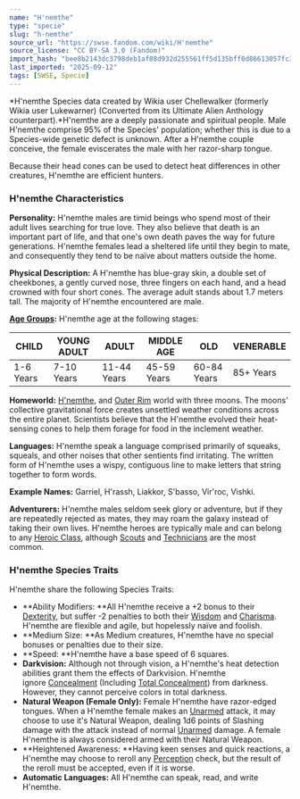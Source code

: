 ```yaml
---
name: "H'nemthe"
type: "specie"
slug: "h-nemthe"
source_url: "https://swse.fandom.com/wiki/H'nemthe"
source_license: "CC BY-SA 3.0 (Fandom)"
import_hash: "bee8b2143dc3798deb1af88d932d255561ff5d135bff0d86613057fc378a9070"
last_imported: "2025-09-12"
tags: [SWSE, Specie]
---
```

*H'nemthe Species data created by Wikia user Chellewalker (formerly Wikia user Lukewarner) (Converted from its Ultimate Alien Anthology counterpart).*H'nemthe are a deeply passionate and spiritual people. Male H'nemthe comprise 95% of the Species' population; whether this is due to a Species-wide genetic defect is unknown. After a H'nemthe couple conceive, the female eviscerates the male with her razor-sharp tongue.

Because their head cones can be used to detect heat differences in other creatures, H'nemthe are efficient hunters.

### H'nemthe Characteristics
**Personality:** H'nemthe males are timid beings who spend most of their adult lives searching for true love. They also believe that death is an important part of life, and that one's own death paves the way for future generations. H'nemthe females lead a sheltered life until they begin to mate, and consequently they tend to be naïve about matters outside the home.

**Physical Description:** A H'nemthe has blue-gray skin, a double set of cheekbones, a gently curved nose, three fingers on each hand, and a head crowned with four short cones. The average adult stands about 1.7 meters tall. The majority of H'nemthe encountered are male.

**[Age Groups](https://swse.fandom.com/wiki/Age_Groups):** H'nemthe age at the following stages:

| CHILD | YOUNG ADULT | ADULT | MIDDLE AGE | OLD | VENERABLE |
| --- | --- | --- | --- | --- | --- |
| 1-6 Years | 7-10 Years | 11-44 Years | 45-59 Years | 60-84 Years | 85+ Years |

**Homeworld:** [H'nemthe](https://swse.fandom.com/wiki/H'nemthe_(Planet)), and [Outer Rim](https://swse.fandom.com/wiki/Outer_Rim) world with three moons. The moons' collective gravitational force creates unsettled weather conditions across the entire planet. Scientists believe that the H'nemthe evolved their heat-sensing cones to help them forage for food in the inclement weather.

**Languages:** H'nemthe speak a language comprised primarily of squeaks, squeals, and other noises that other sentients find irritating. The written form of H'nemthe uses a wispy, contiguous line to make letters that string together to form words.

**Example Names:** Garriel, H'rassh, Liakkor, S'basso, Vir'roc, Vishki.

**Adventurers:** H'nemthe males seldom seek glory or adventure, but if they are repeatedly rejected as mates, they may roam the galaxy instead of taking their own lives. H'nemthe heroes are typically male and can belong to any [Heroic Class](https://swse.fandom.com/wiki/Heroic_Class), although [Scouts](https://swse.fandom.com/wiki/Scouts) and [Technicians](https://swse.fandom.com/wiki/Technicians) are the most common.

### H'nemthe Species Traits
H'nemthe share the following Species Traits:
- **Ability Modifiers: **All H'nemthe receive a +2 bonus to their [Dexterity](https://swse.fandom.com/wiki/Dexterity), but suffer -2 penalties to both their [Wisdom](https://swse.fandom.com/wiki/Wisdom) and [Charisma](https://swse.fandom.com/wiki/Charisma). H'nemthe are flexible and agile, but hopelessly naïve and foolish.
- **Medium Size: **As Medium creatures, H'nemthe have no special bonuses or penalties due to their size.
- **Speed: **H'nemthe have a base speed of 6 squares.
- **Darkvision:** Although not through vision, a H'nemthe's heat detection abilities grant them the effects of Darkvision. H'nemthe ignore [Concealment](https://swse.fandom.com/wiki/Concealment) (Including [Total Concealment](https://swse.fandom.com/wiki/Total_Concealment)) from darkness. However, they cannot perceive colors in total darkness.
- **Natural Weapon (Female Only):** Female H'nemthe have razor-edged tongues. When a H'nemthe female makes an [Unarmed](https://swse.fandom.com/wiki/Unarmed) attack, it may choose to use it's Natural Weapon, dealing 1d6 points of Slashing damage with the attack instead of normal [Unarmed](https://swse.fandom.com/wiki/Unarmed) damage. A female H'nemthe is always considered armed with their Natural Weapon.
- **Heightened Awareness: **Having keen senses and quick reactions, a H'nemthe may choose to reroll any [Perception](https://swse.fandom.com/wiki/Perception) check, but the result of the reroll must be accepted, even if it is worse.
- **Automatic Languages:** All H'nemthe can speak, read, and write H'nemthe.